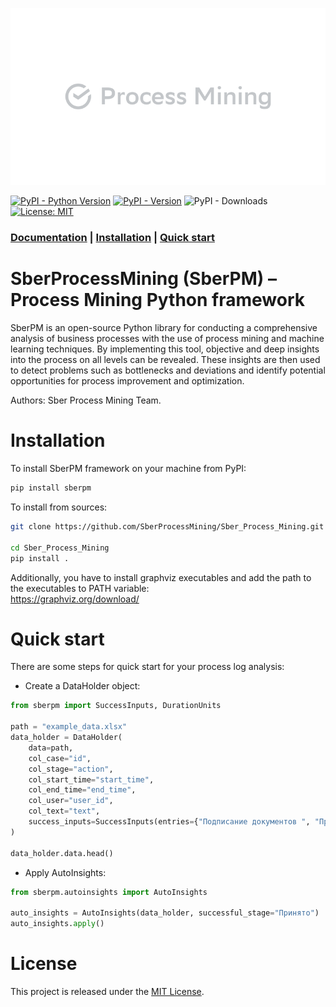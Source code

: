 ![](https://github.com/SPM-MLTeam/process-mining-spm/blob/main/imgs/Logo.png?raw=true)

[![PyPI - Python Version](https://img.shields.io/pypi/pyversions/sberpm)](https://pypi.org/project/sberpm)
[![PyPI - Version](https://img.shields.io/pypi/v/sberpm)](https://pypi.org/project/sberpm)
![PyPI - Downloads](https://img.shields.io/pypi/dm/sberpm)
[![License: MIT](https://img.shields.io/badge/License-MIT-yellow.svg)](https://opensource.org/licenses/MIT)
### [Documentation](https://process-mining-spm.readthedocs.io/en/latest/)  |  [Installation](#installation) | [Quick start](#quick-start)
# SberProcessMining (SberPM) – Process Mining Python framework
SberPM is an open-source Python library for conducting a comprehensive analysis of business processes with the use of process mining and machine learning techniques. By implementing this tool, objective and deep insights into the process on all levels can be revealed. These insights are then used to detect problems such as bottlenecks and deviations and identify potential opportunities for process improvement and optimization.

Authors: Sber Process Mining Team.

# Installation

To install SberPM framework on your machine from PyPI:
```bash
pip install sberpm
```
To install from sources:
```bash
git clone https://github.com/SberProcessMining/Sber_Process_Mining.git

cd Sber_Process_Mining
pip install .
```

Additionally, you have to install graphviz executables and add the path to the executables to PATH variable:  
https://graphviz.org/download/

# Quick start

There are some steps for quick start for your process log analysis:
* Create a DataHolder object:
```python
from sberpm import SuccessInputs, DurationUnits

path = "example_data.xlsx"
data_holder = DataHolder(
    data=path,
    col_case="id",
    col_stage="action",
    col_start_time="start_time",
    col_end_time="end_time",
    col_user="user_id",
    col_text="text",
    success_inputs=SuccessInputs(entries={"Подписание документов ", "Принято"}),
)

data_holder.data.head()
```
* Apply AutoInsights:
```python
from sberpm.autoinsights import AutoInsights

auto_insights = AutoInsights(data_holder, successful_stage="Принято")
auto_insights.apply()
```

# License
This project is released under the [MIT License](https://github.com/SPM-MLTeam/process-mining-spm/blob/main/LICENSE).